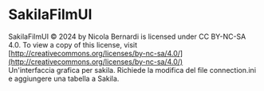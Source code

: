 # SakilaFilmUI
SakilaFilmUI © 2024 by Nicola Bernardi is licensed under CC BY-NC-SA 4.0. To view a copy of this license, visit [http://creativecommons.org/licenses/by-nc-sa/4.0/](http://creativecommons.org/licenses/by-nc-sa/4.0/)  
Un'interfaccia grafica per sakila. Richiede la modifica del file connection.ini e aggiungere una tabella a Sakila.
